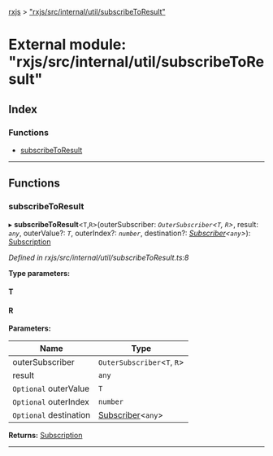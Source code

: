 [rxjs](../README.md) > ["rxjs/src/internal/util/subscribeToResult"](../modules/_rxjs_src_internal_util_subscribetoresult_.md)

# External module: "rxjs/src/internal/util/subscribeToResult"

## Index

### Functions

* [subscribeToResult](_rxjs_src_internal_util_subscribetoresult_.md#subscribetoresult)

---

## Functions

<a id="subscribetoresult"></a>

###  subscribeToResult

▸ **subscribeToResult**<`T`,`R`>(outerSubscriber: *`OuterSubscriber`<`T`, `R`>*, result: *`any`*, outerValue?: *`T`*, outerIndex?: *`number`*, destination?: *[Subscriber](../classes/_rxjs_src_internal_subscriber_.subscriber.md)<`any`>*): [Subscription](../classes/_rxjs_src_internal_subscription_.subscription.md)

*Defined in rxjs/src/internal/util/subscribeToResult.ts:8*

**Type parameters:**

#### T 
#### R 
**Parameters:**

| Name | Type |
| ------ | ------ |
| outerSubscriber | `OuterSubscriber`<`T`, `R`> |
| result | `any` |
| `Optional` outerValue | `T` |
| `Optional` outerIndex | `number` |
| `Optional` destination | [Subscriber](../classes/_rxjs_src_internal_subscriber_.subscriber.md)<`any`> |

**Returns:** [Subscription](../classes/_rxjs_src_internal_subscription_.subscription.md)

___

